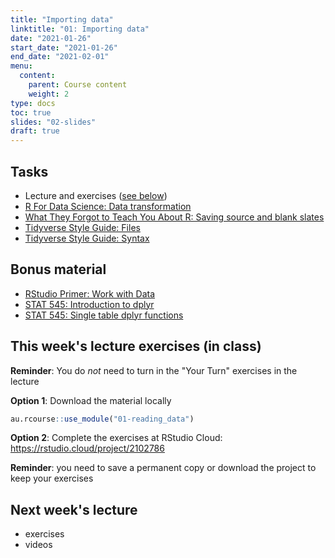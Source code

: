 ```yaml
---
title: "Importing data"
linktitle: "01: Importing data"
date: "2021-01-26"
start_date: "2021-01-26"
end_date: "2021-02-01"
menu:
  content:
    parent: Course content
    weight: 2
type: docs
toc: true
slides: "02-slides"
draft: true
---
```


## Tasks

- <i class="fab fa-youtube"></i> Lecture and exercises ([see below]())
- <i class="fas fa-book"></i> [R For Data Science: Data transformation](https://r4ds.had.co.nz/transform.html)
- <i class="fas fa-book"></i> [What They Forgot to Teach You About R: Saving source and blank slates](https://rstats.wtf/save-source.html)
- <i class="fas fa-book"></i> [Tidyverse Style Guide: Files](https://style.tidyverse.org/files.html)
- <i class="fas fa-book"></i> [Tidyverse Style Guide: Syntax](https://style.tidyverse.org/syntax.html)

## Bonus material
- <i class="fas fa-external-link-square-alt"></i> [RStudio Primer: Work with Data](https://rstudio.cloud/learn/primers/2)
- <i class="fas fa-external-link-square-alt"></i> [STAT 545: Introduction to dplyr](https://stat545.com/dplyr-intro.html)
- <i class="fas fa-external-link-square-alt"></i> [STAT 545: Single table dplyr functions](https://stat545.com/dplyr-single.html)

## This week's lecture exercises (in class)

**Reminder**: You do *not* need to turn in the "Your Turn" exercises in the lecture

<i class="fas fa-desktop"></i> **Option 1**: Download the material locally


```r
au.rcourse::use_module("01-reading_data")
```

<i class="fas fa-cloud"></i> **Option 2**: Complete the exercises at RStudio Cloud: https://rstudio.cloud/project/2102786

**Reminder**: you need to save a permanent copy or download the project to keep your exercises

## Next week's lecture

* exercises
* videos


